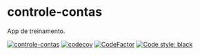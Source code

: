 # controle-contas
App de treinamento.

[![controle-contas](https://github.com/hadtrindade/controle-contas/actions/workflows/controle-contas.yml/badge.svg)](https://github.com/hadtrindade/controle-contas/actions/workflows/controle-contas.yml)
[![codecov](https://codecov.io/gh/hadtrindade/controle-contas/branch/main/graph/badge.svg?token=61C6H52FIT)](https://codecov.io/gh/hadtrindade/controle-contas)
[![CodeFactor](https://www.codefactor.io/repository/github/hadtrindade/controle-contas/badge)](https://www.codefactor.io/repository/github/hadtrindade/controle-contas)
[![Code style: black](https://img.shields.io/badge/code%20style-black-000000.svg)](https://github.com/psf/black)

